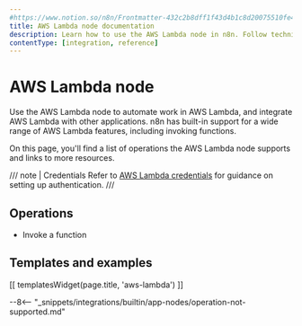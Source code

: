 ```yaml
---
#https://www.notion.so/n8n/Frontmatter-432c2b8dff1f43d4b1c8d20075510fe4
title: AWS Lambda node documentation
description: Learn how to use the AWS Lambda node in n8n. Follow technical documentation to integrate AWS Lambda node into your workflows.
contentType: [integration, reference]
---
```


# AWS Lambda node

Use the AWS Lambda node to automate work in AWS Lambda, and integrate AWS Lambda with other applications. n8n has built-in support for a wide range of AWS Lambda features, including invoking functions.

On this page, you'll find a list of operations the AWS Lambda node supports and links to more resources.

/// note | Credentials
Refer to [AWS Lambda credentials](/integrations/builtin/credentials/aws/) for guidance on setting up authentication. 
///

## Operations

* Invoke a function

## Templates and examples

<!-- see https://www.notion.so/n8n/Pull-in-templates-for-the-integrations-pages-37c716837b804d30a33b47475f6e3780 -->
[[ templatesWidget(page.title, 'aws-lambda') ]]

--8<-- "_snippets/integrations/builtin/app-nodes/operation-not-supported.md"


